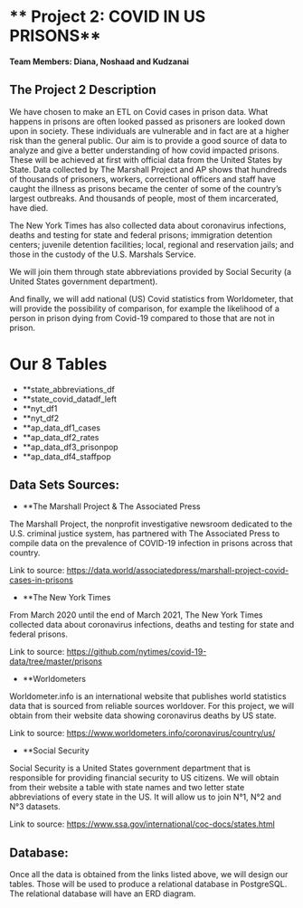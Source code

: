 # ** Project 2: COVID IN US PRISONS**
#### Team Members: Diana, Noshaad and Kudzanai

## The Project 2 Description

We have chosen to make an ETL on Covid cases in prison data. What happens in prisons are often looked passed as prisoners are looked down upon in society. These individuals are vulnerable and in fact are at a higher risk than the general public.
Our aim is to provide a good source of data to analyze and give a better understanding of how covid impacted prisons. These will be achieved at first with official data from the United States by State.
Data collected by The Marshall Project and AP shows that hundreds of thousands of prisoners, workers, correctional officers and staff have caught the illness as prisons became the center of some of the country’s largest outbreaks. And thousands of people, most of them incarcerated, have died.

The New York Times has also collected data about coronavirus infections, deaths and testing for state and federal prisons; immigration detention centers; juvenile detention facilities; local, regional and reservation jails; and those in the custody of the U.S. Marshals Service.

We will join them through state abbreviations provided by Social Security (a United States government department).

And finally, we will add national (US) Covid statistics from Worldometer, that will provide the possibility of comparison, for example the likelihood of a person in prison dying from Covid-19 compared to those that are not in prison. 

# Our 8 Tables
* **state_abbreviations_df
* **state_covid_datadf_left
* **nyt_df1
* **nyt_df2
* **ap_data_df1_cases
* **ap_data_df2_rates
* **ap_data_df3_prisonpop
* **ap_data_df4_staffpop

## Data Sets Sources: 

* **The Marshall Project & The Associated Press

The Marshall Project, the nonprofit investigative newsroom dedicated to the U.S. criminal justice system, has partnered with The Associated Press to compile data on the prevalence of COVID-19 infection in prisons across that country.

Link to source: https://data.world/associatedpress/marshall-project-covid-cases-in-prisons


* **The New York Times

From March 2020 until the end of March 2021, The New York Times collected data about coronavirus infections, deaths and testing for state and federal prisons.

Link to source: https://github.com/nytimes/covid-19-data/tree/master/prisons


* **Worldometers

Worldometer.info is an international website that publishes world statistics data that is sourced from reliable sources worldover. For this project, we will obtain from their website data showing coronavirus deaths by US state.

Link to source: https://www.worldometers.info/coronavirus/country/us/


* **Social Security

Social Security is a United States government department that is responsible for providing financial security to US citizens. We will obtain from their website a table with state names and two letter state abbreviations of every state in the US. It will allow us to join N°1, N°2 and N°3 datasets.

Link to source: https://www.ssa.gov/international/coc-docs/states.html


## Database:

Once all the data is obtained from the links listed above, we will design our tables. Those  will be used to produce a relational database in PostgreSQL. The relational database will have an ERD diagram.

